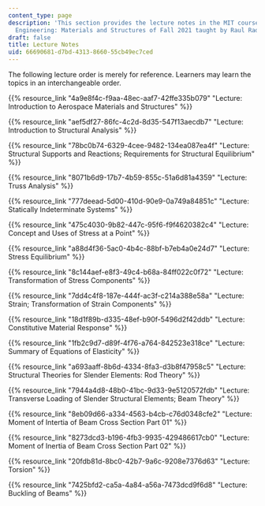 ```yaml
---
content_type: page
description: 'This section provides the lecture notes in the MIT course 16.001 Unified
  Engineering: Materials and Structures of Fall 2021 taught by Raul Radovitzky.'
draft: false
title: Lecture Notes
uid: 66690681-d7bd-4313-8660-55cb49ec7ced
---
```

The following lecture order is merely for reference. Learners may learn the topics in an interchangeable order.

{{% resource_link "4a9e8f4c-f9aa-48ec-aaf7-42ffe335b079" "Lecture: Introduction to Aerospace Materials and Structures" %}}

{{% resource_link "aef5df27-86fc-4c2d-8d35-547f13aecdb7" "Lecture: Introduction to Structural Analysis" %}}

{{% resource_link "78bc0b74-6329-4cee-9482-134ea087ea4f" "Lecture: Structural Supports and Reactions; Requirements for Structural Equilibrium" %}}

{{% resource_link "8071b6d9-17b7-4b59-855c-51a6d81a4359" "Lecture: Truss Analysis" %}}

{{% resource_link "777deead-5d00-410d-90e9-0a749a84851c" "Lecture: Statically Indeterminate Systems" %}}

{{% resource_link "475c4030-9b82-447c-95f6-f9f4620382c4" "Lecture: Concept and Uses of Stress at a Point" %}}

{{% resource_link "a88d4f36-5ac0-4b4c-88bf-b7eb4a0e24d7" "Lecture: Stress Equilibrium" %}}

{{% resource_link "8c144aef-e8f3-49c4-b68a-84ff022c0f72" "Lecture: Transformation of Stress Components" %}}

{{% resource_link "7dd4c4f8-187e-444f-ac3f-c214a388e58a" "Lecture: Strain; Transformation of Strain Components" %}}

{{% resource_link "18d1f89b-d335-48ef-b90f-5496d2f42ddb" "Lecture: Constitutive Material Response" %}}

{{% resource_link "1fb2c9d7-d89f-4f76-a764-842523e318ce" "Lecture: Summary of Equations of Elasticity" %}}

{{% resource_link "a693aaff-8b6d-4334-8fa3-d3b8f47958c5" "Lecture: Structural Theories for Slender Elements: Rod Theory" %}}

{{% resource_link "7944a4d8-48b0-41bc-9d33-9e5120572fdb" "Lecture: Transverse Loading of Slender Structural Elements; Beam Theory" %}}

{{% resource_link "8eb09d66-a334-4563-b4cb-c76d0348cfe2" "Lecture: Moment of Intertia of Beam Cross Section Part 01" %}}

{{% resource_link "8273dcd3-b196-4fb3-9935-429486617cb0" "Lecture: Moment of Inertia of Beam Cross Section Part 02" %}}

{{% resource_link "20fdb81d-8bc0-42b7-9a6c-9208e7376d63" "Lecture: Torsion" %}}

{{% resource_link "7425bfd2-ca5a-4a84-a56a-7473dcd9f6d8" "Lecture: Buckling of Beams" %}}